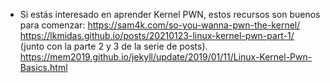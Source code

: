 - Si estás interesado en aprender Kernel PWN, estos recursos son
buenos para comenzar:
 https://sam4k.com/so-you-wanna-pwn-the-kernel/
 https://lkmidas.github.io/posts/20210123-linux-kernel-pwn-part-1/ (junto con la parte 2
y 3 de la serie de posts).
 https://mem2019.github.io/jekyll/update/2019/01/11/Linux-Kernel-Pwn-Basics.html
